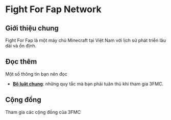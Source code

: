 # Fight For Fap Network

## Giới thiệu chung

Fight For Fap là một máy chủ Minecraft tại Việt Nam với lịch sử phát triển lâu dài và ổn định.

## Đọc thêm

Một số thông tin bạn nên đọc

- [**Bộ luật chung**](common/rules.md): những quy tắc mà bạn phải tuân thủ khi tham gia 3FMC.

## Cộng đồng

Tham gia các cộng đồng của 3FMC